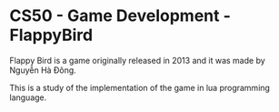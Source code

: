 # CS50 - Game Development - FlappyBird

  Flappy Bird is a game originally released in 2013 and it was made by Nguyễn Hà Đông.
  
  This is a study of the implementation of the game in lua programming language.
